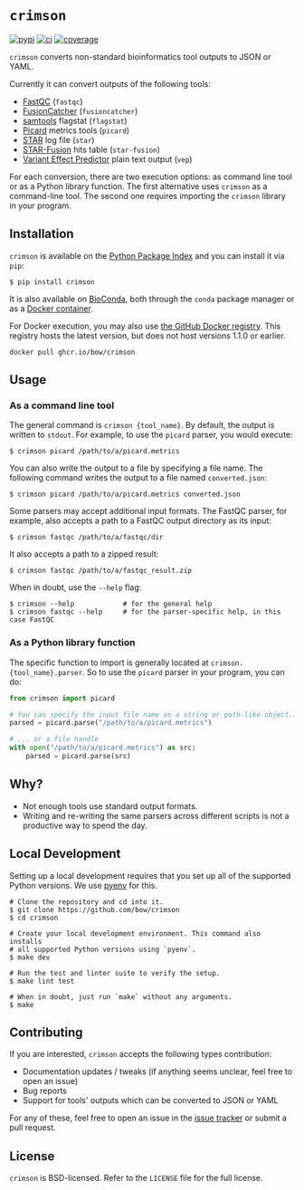 # `crimson`

[![pypi](https://img.shields.io/pypi/v/crimson)](https://pypi.org/project/crimson)
[![ci](https://github.com/bow/crimson/actions/workflows/ci.yml/badge.svg)](https://github.com/bow/crimson/actions?query=branch%3Amaster)
[![coverage](https://api.codeclimate.com/v1/badges/7904a5424f60f09ebbd7/test_coverage)](https://codeclimate.com/github/bow/crimson/test_coverage)


`crimson` converts non-standard bioinformatics tool outputs to JSON or YAML.

Currently it can convert outputs of the following tools:

  * [FastQC](http://www.bioinformatics.babraham.ac.uk/projects/fastqc/>) (``fastqc``)
  * [FusionCatcher](https://github.com/ndaniel/fusioncatcher) (``fusioncatcher``)
  * [samtools](http://www.htslib.org/doc/samtools.html) flagstat (``flagstat``)
  * [Picard](https://broadinstitute.github.io/picard/) metrics tools (``picard``)
  * [STAR](https://github.com/alexdobin/STAR) log file (``star``)
  * [STAR-Fusion](https://github.com/STAR-Fusion/STAR-Fusion) hits table (``star-fusion``)
  * [Variant Effect Predictor](http://www.ensembl.org/info/docs/tools/vep/index.html)
    plain text output (``vep``)

For each conversion, there are two execution options: as command line tool or as a Python
library function. The first alternative uses `crimson` as a command-line tool. The second one
requires importing the `crimson` library in your program.


## Installation

`crimson` is available on the [Python Package Index](https://pypi.org/project/crimson/)
and you can install it via ``pip``:

```shell
$ pip install crimson
```

It is also available on
[BioConda](https://bioconda.github.io/recipes/crimson/README.html), both through the
`conda` package manager or as a
[Docker container](https://quay.io/repository/biocontainers/crimson?tab=tags).

For Docker execution, you may also use
[the GitHub Docker registry](https://github.com/bow/crimson/pkgs/container/crimson). This
registry hosts the latest version, but does not host versions 1.1.0 or earlier.

```shell
docker pull ghcr.io/bow/crimson
```


## Usage

### As a command line tool

The general command is `crimson {tool_name}`. By default, the output is written to
`stdout`. For example, to use the `picard` parser, you would execute:

```shell
$ crimson picard /path/to/a/picard.metrics
```

You can also write the output to a file by specifying a file name. The following
command writes the output to a file named `converted.json`:

```shell
$ crimson picard /path/to/a/picard.metrics converted.json
```

Some parsers may accept additional input formats. The FastQC parser, for example, also
accepts a path to a FastQC output directory as its input:


```shell
$ crimson fastqc /path/to/a/fastqc/dir
```

It also accepts a path to a zipped result:

```shell
$ crimson fastqc /path/to/a/fastqc_result.zip
```

When in doubt, use the ``--help`` flag:

```shell
$ crimson --help            # for the general help
$ crimson fastqc --help     # for the parser-specific help, in this case FastQC
```

### As a Python library function

The specific function to import is generally located at `crimson.{tool_name}.parser`. So to
use the `picard` parser in your program, you can do:

```python
from crimson import picard

# You can specify the input file name as a string or path-like object...
parsed = picard.parse("/path/to/a/picard.metrics")

# ... or a file handle
with open("/path/to/a/picard.metrics") as src:
    parsed = picard.parse(src)
```

## Why?

  * Not enough tools use standard output formats.
  * Writing and re-writing the same parsers across different scripts is not a productive
    way to spend the day.


## Local Development

Setting up a local development requires that you set up all of the supported Python
versions. We use [pyenv](https://github.com/pyenv/pyenv) for this.

```shell
# Clone the repository and cd into it.
$ git clone https://github.com/bow/crimson
$ cd crimson

# Create your local development environment. This command also installs
# all supported Python versions using `pyenv`.
$ make dev

# Run the test and linter suite to verify the setup.
$ make lint test

# When in doubt, just run `make` without any arguments.
$ make
```


## Contributing

If you are interested, `crimson` accepts the following types contribution:

  * Documentation updates / tweaks (if anything seems unclear, feel free to open an issue)
  * Bug reports
  * Support for tools' outputs which can be converted to JSON or YAML

For any of these, feel free to open an issue in the [issue
tracker](https://github.com/bow/crimson/issues>) or submit a pull request.


## License

`crimson` is BSD-licensed. Refer to the ``LICENSE`` file for the full license.
